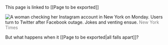 This page is linked to [[Page to be exported]]

![A woman checking her Instagram account in New York on Monday.](https://static01.nyt.com/images/2021/10/04/world/04xp-facebook-reax1/merlin_195810030_ff69c307-bb69-4643-8b10-569bd4b62a1f-articleLarge.jpg?quality=75&auto=webp&disable=upscale)
Users turn to Twitter after Facebook outage. Jokes and venting ensue.
<span style="color: gray">New York Times</span>

But what happens when it [[Page to be exported|all falls apart]]?